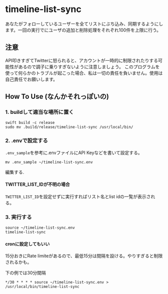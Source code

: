# timeline-list-sync

あなたがフォローしているユーザーを全てリストにぶち込み、同期するようにします。一回の実行でにユーザの追加と削除処理をそれぞれ100件を上限に行う。

## 注意

API叩きすぎてTwitterに怒られると、アカウントが一時的に制限されたりする可能性があるので調子に乗りすぎないように注意しましょう。
このプログラムを使って何らかのトラブルが起こった場合、私は一切の責任を負いません。使用は自己責任でお願いします。

## How To Use (なんかそれっぽいの)

### 1. buildして適当な場所に置く

```
swift build -c release
sudo mv .build/release/timeline-list-sync /usr/local/bin/
```

### 2. .envで設定する

```.env_sample```を参考に.envファイルにAPI Keyなどを書いて設定する。

```
mv .env_sample ~/timeline-list-sync.env
```

編集する.

#### TWITTER_LIST_IDが不明の場合

```TWITTER_LIST_ID```を設定せずに実行すればリスト名とlist idの一覧が表示される。

### 3. 実行する

```
source ~/timeline-list-sync.env
timeline-list-sync
```

#### cronに設定してもいい

15分おきにRate limiteがあるので、最低15分は間隔を設ける。やりすぎると制限されるかも。

下の例では30分間隔

```
*/30 * * * * source ~/timeline-list-sync.env > /usr/local/bin/timeline-list-sync
```
